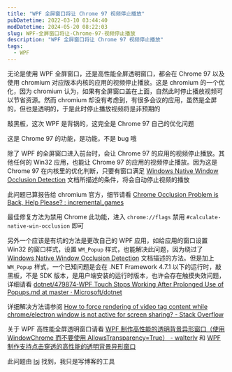 ```yaml
---
title: "WPF 全屏窗口将让 Chrome 97 视频停止播放"
pubDatetime: 2022-03-10 03:44:40
modDatetime: 2024-05-20 08:22:03
slug: WPF-全屏窗口将让-Chrome-97-视频停止播放
description: "WPF 全屏窗口将让 Chrome 97 视频停止播放"
tags:
  - WPF
---
```





无论是使用 WPF 全屏窗口，还是高性能全屏透明窗口，都会在 Chrome 97 以及使用 chromium 对应版本内核的应用的视频停止播放。这是 chromium 的一个优化，因为 chromium 认为，如果有全屏窗口盖在上面，自然此时停止播放视频可以节省资源。然而 chromium 却没有考虑到，有很多会议的应用，虽然是全屏的，但也是透明的，于是此时停止播放视频将是非预期的

<!--more-->


<!-- CreateTime:2022/3/10 11:44:40 -->

<!-- 发布 -->

敲黑板，这次 WPF 是背锅的，这完全是 Chrome 97 自己的优化问题

这是 Chrome 97 的功能，是功能，不是 bug 哦

除了 WPF 的全屏窗口进入前台时，会让 Chrome 97 的应用的视频停止播放。其他任何的 Win32 应用，也能让 Chrome 97 的应用的视频停止播放。因为这是 Chrome 97 在内核里的优化判断，只要有窗口满足 [Windows Native Window Occlusion Detection](https://chromium.googlesource.com/chromium/src/+/master/docs/windows_native_window_occlusion_tracking.md )  文档所描述的条件，将会自动停止视频的播放

此问题已算报告给 chromium 官方，细节请看 [Chrome Occlusion Problem is Back, Help Please? : incremental_games](https://www.reddit.com/r/incremental_games/comments/rxcsjy/chrome_occlusion_problem_is_back_help_please/ )

最佳修复方法为禁用 Chrome 此功能，进入 `chrome://flags` 禁用 `#calculate-native-win-occlusion` 即可

另外一个应该是有坑的方法是更改自己的 WPF 应用，如给应用的窗口设置 Win32 的窗口样式，设置 `WM_Popup` 样式，也能解决此问题，因为绕过了 [Windows Native Window Occlusion Detection](https://chromium.googlesource.com/chromium/src/+/master/docs/windows_native_window_occlusion_tracking.md ) 文档描述的方法。但是加上 `WM_Popup` 样式，一个已知问题是会在 .NET Framework 4.7.1 以下的运行时，敲黑板，不是 SDK 版本，是用户端安装的运行时版本，也许会存在触摸失效问题，详细请看 [dotnet/479874-WPF Touch Stops Working After Prolonged Use of Popups.md at master · Microsoft/dotnet](https://github.com/Microsoft/dotnet/blob/master/releases/net471/KnownIssues/479874-WPF%20Touch%20Stops%20Working%20After%20Prolonged%20Use%20of%20Popups.md )

详细解决方法请参阅 [How to force rendering of video tag content while chrome/electron window is not active for screen sharing? - Stack Overflow](https://stackoverflow.com/a/68685080/6116637)

关于 WPF 高性能全屏透明窗口请看 [WPF 制作高性能的透明背景异形窗口（使用 WindowChrome 而不要使用 AllowsTransparency=True） - walterlv](https://blog.walterlv.com/post/wpf-transparent-window-without-allows-transparency.html ) 和 [WPF 制作支持点击穿透的高性能的透明背景异形窗口](https://blog.lindexi.com/post/WPF-%E5%88%B6%E4%BD%9C%E6%94%AF%E6%8C%81%E7%82%B9%E5%87%BB%E7%A9%BF%E9%80%8F%E7%9A%84%E9%AB%98%E6%80%A7%E8%83%BD%E7%9A%84%E9%80%8F%E6%98%8E%E8%83%8C%E6%99%AF%E5%BC%82%E5%BD%A2%E7%AA%97%E5%8F%A3.html )

此问题由 [lsj](https://blog.sdlsj.net) 找到，我只是写博客的工具

